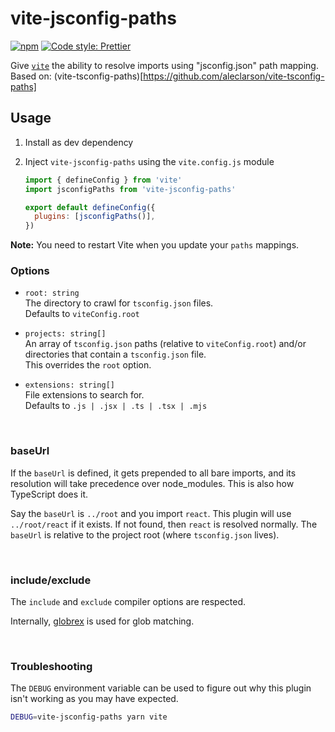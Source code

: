 # vite-jsconfig-paths

[![npm](https://img.shields.io/npm/v/vite-jsconfig-paths.svg)](https://www.npmjs.com/package/vite-jsconfig-paths)
[![Code style: Prettier](https://img.shields.io/badge/code_style-prettier-ff69b4.svg)](https://github.com/prettier/prettier)

Give [`vite`] the ability to resolve imports using "jsconfig.json" path mapping.
Based on: (vite-tsconfig-paths)[https://github.com/aleclarson/vite-tsconfig-paths]

[`vite`]: https://github.com/vitejs/vite

## Usage

1. Install as dev dependency

2. Inject `vite-jsconfig-paths` using the `vite.config.js` module

   ```js
   import { defineConfig } from 'vite'
   import jsconfigPaths from 'vite-jsconfig-paths'

   export default defineConfig({
     plugins: [jsconfigPaths()],
   })
   ```

**Note:** You need to restart Vite when you update your `paths` mappings.

### Options

- `root: string`  
  The directory to crawl for `tsconfig.json` files.  
  Defaults to `viteConfig.root`

- `projects: string[]`  
  An array of `tsconfig.json` paths (relative to `viteConfig.root`)
  and/or directories that contain a `tsconfig.json` file.  
  This overrides the `root` option.

- `extensions: string[]`  
  File extensions to search for.  
  Defaults to `.js | .jsx | .ts | .tsx | .mjs`

&nbsp;

### baseUrl

If the `baseUrl` is defined, it gets prepended to all bare imports, and its resolution will take precedence over node_modules. This is also how TypeScript does it.

Say the `baseUrl` is `../root` and you import `react`. This plugin will use `../root/react` if it exists. If not found, then `react` is resolved normally. The `baseUrl` is relative to the project root (where `tsconfig.json` lives).

&nbsp;

### include/exclude

The `include` and `exclude` compiler options are respected.

Internally, [globrex](https://github.com/terkelg/globrex) is used for glob matching.

&nbsp;

### Troubleshooting

The `DEBUG` environment variable can be used to figure out why this plugin isn't working as you may have expected.

```sh
DEBUG=vite-jsconfig-paths yarn vite
```

&nbsp;

